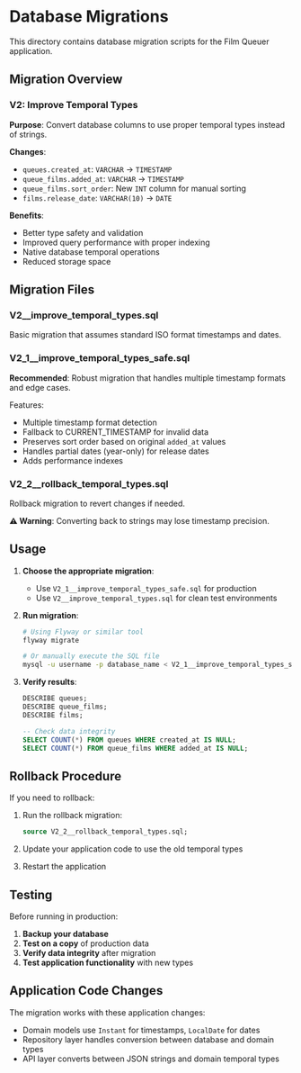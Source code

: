 # Database Migrations

This directory contains database migration scripts for the Film Queuer application.

## Migration Overview

### V2: Improve Temporal Types

**Purpose**: Convert database columns to use proper temporal types instead of strings.

**Changes**:
- `queues.created_at`: `VARCHAR` → `TIMESTAMP`
- `queue_films.added_at`: `VARCHAR` → `TIMESTAMP` 
- `queue_films.sort_order`: New `INT` column for manual sorting
- `films.release_date`: `VARCHAR(10)` → `DATE`

**Benefits**:
- Better type safety and validation
- Improved query performance with proper indexing
- Native database temporal operations
- Reduced storage space

## Migration Files

### V2__improve_temporal_types.sql
Basic migration that assumes standard ISO format timestamps and dates.

### V2_1__improve_temporal_types_safe.sql  
**Recommended**: Robust migration that handles multiple timestamp formats and edge cases.

Features:
- Multiple timestamp format detection
- Fallback to CURRENT_TIMESTAMP for invalid data
- Preserves sort order based on original `added_at` values
- Handles partial dates (year-only) for release dates
- Adds performance indexes

### V2_2__rollback_temporal_types.sql
Rollback migration to revert changes if needed.

**⚠️ Warning**: Converting back to strings may lose timestamp precision.

## Usage

1. **Choose the appropriate migration**:
   - Use `V2_1__improve_temporal_types_safe.sql` for production
   - Use `V2__improve_temporal_types.sql` for clean test environments

2. **Run migration**:
   ```bash
   # Using Flyway or similar tool
   flyway migrate
   
   # Or manually execute the SQL file
   mysql -u username -p database_name < V2_1__improve_temporal_types_safe.sql
   ```

3. **Verify results**:
   ```sql
   DESCRIBE queues;
   DESCRIBE queue_films; 
   DESCRIBE films;
   
   -- Check data integrity
   SELECT COUNT(*) FROM queues WHERE created_at IS NULL;
   SELECT COUNT(*) FROM queue_films WHERE added_at IS NULL;
   ```

## Rollback Procedure

If you need to rollback:

1. Run the rollback migration:
   ```sql
   source V2_2__rollback_temporal_types.sql;
   ```

2. Update your application code to use the old temporal types

3. Restart the application

## Testing

Before running in production:

1. **Backup your database**
2. **Test on a copy** of production data
3. **Verify data integrity** after migration
4. **Test application functionality** with new types

## Application Code Changes

The migration works with these application changes:
- Domain models use `Instant` for timestamps, `LocalDate` for dates
- Repository layer handles conversion between database and domain types
- API layer converts between JSON strings and domain temporal types